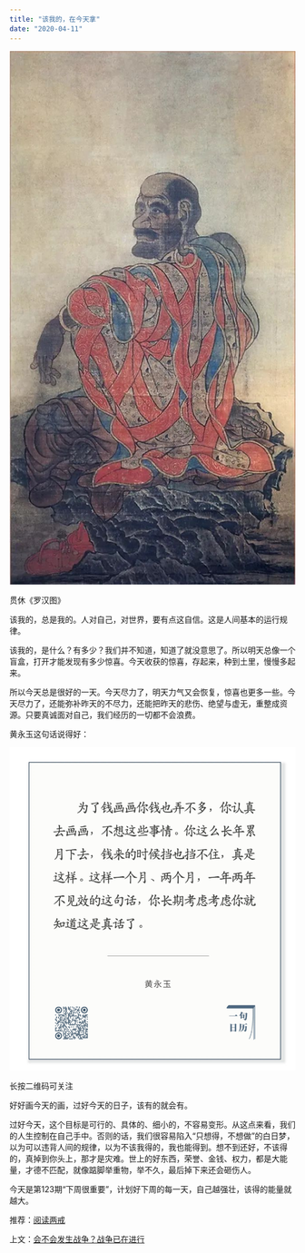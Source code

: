 ```yaml
---
title: "该我的，在今天拿"
date: "2020-04-11"
---
```


  

![连岳文章](images/连岳文章picture-11.jpg)

贯休《罗汉图》

  

该我的，总是我的。人对自己，对世界，要有点这自信。这是人间基本的运行规律。

  

该我的，是什么？有多少？我们并不知道，知道了就没意思了。所以明天总像一个盲盒，打开才能发现有多少惊喜。今天收获的惊喜，存起来，种到土里，慢慢多起来。  

  

所以今天总是很好的一天。今天尽力了，明天力气又会恢复，惊喜也更多一些。今天尽力了，还能弥补昨天的不尽力，还能把昨天的悲伤、绝望与虚无，重整成资源。只要真诚面对自己，我们经历的一切都不会浪费。

  

黄永玉这句话说得好：

![连岳文章](images/连岳文章picture-12.jpg)

长按二维码可关注

  

好好画今天的画，过好今天的日子，该有的就会有。 

  

过好今天，这个目标是可行的、具体的、细小的，不容易变形。从这点来看，我们的人生控制在自己手中。否则的话，我们很容易陷入“只想得，不想做”的白日梦，以为可以违背人间的规律，以为不该我得的，我也能得到。想不到还好，不该得的，真掉到你头上，那才是灾难。世上的好东西，荣誉、金钱、权力，都是大能量，才德不匹配，就像踮脚举重物，举不久，最后掉下来还会砸伤人。

  

今天是第123期“下周很重要”，计划好下周的每一天，自己越强壮，该得的能量就越大。

  

推荐：[阅读两戒](http://mp.weixin.qq.com/s?__biz=MjM5NDU0Mjk2MQ==&mid=2651638085&idx=1&sn=44d7da5b7ec726ae27f763c17844267d&chksm=bd7e4d5b8a09c44d93d926cd94730f03f2e131de338a3d2d9e116eef981f5788b9fb78ecc204&scene=21#wechat_redirect)  

上文：[会不会发生战争？战争已在进行](http://mp.weixin.qq.com/s?__biz=MjM5NDU0Mjk2MQ==&mid=2651638265&idx=1&sn=9dcc2b43d1338032a874d3a3dd344a46&chksm=bd7e4de78a09c4f1c26ebee2420ccc00160956af7a4a9e919b6c3dd6bef5d76d83299e27d8e1&scene=21#wechat_redirect)
